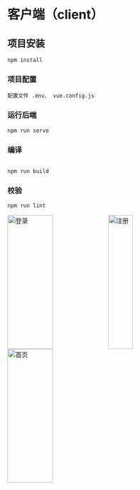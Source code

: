 # 客户端（client）

## 项目安装

```
npm install
```

### 项目配置

```
配置文件 .env、 vue.config.js
```

### 运行后端

```
npm run serve
```

### 编译

```

npm run build
```

### 校验

```
npm run lint
```

<img src="https://img1.imgtp.com/2023/09/08/lqzHlzSc.png" alt="登录" width="45%" height="300"><img src="https://img1.imgtp.com/2023/09/08/lqzHlzSc.png" alt="注册" width="33%" height="300"><img src="https://img1.imgtp.com/2023/09/08/EFE4At0l.png" alt="首页" width="45%" height="300">

